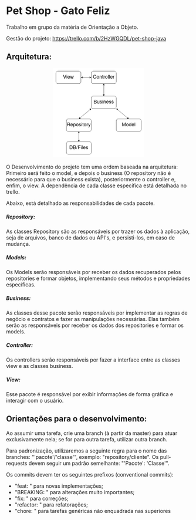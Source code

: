 # Pet Shop - Gato Feliz

Trabalho em grupo da matéria de Orientação a Objeto.

Gestão do projeto: https://trello.com/b/2HzWGQDL/pet-shop-java

## Arquitetura:

<p align="center">
  <img src="./Architeture.png" width="250" title="Arquitetura">
</p>

O Desenvolvimento do projeto tem uma ordem baseada na arquitetura: Primeiro será feito o model, e depois o business (O repository não é necessário para que o business exista), posteriormente o controller e, enfim, o view.
A dependência de cada classe específica está detalhada no trello.

Abaixo, está detalhado as responsabilidades de cada pacote.

##### Repository:
As classes Repository são as responsáveis por trazer os dados à aplicação, seja de arquivos, banco de dados ou API's, e persisti-los, em caso de mudança.

##### Models:
Os Models serão responsáveis por receber os dados recuperados pelos repositories e formar objetos, implementando seus métodos e propriedades específicas.

##### Business:
As classes desse pacote serão responsáveis por implementar as regras de negócio e contratos e fazer as manipulações necessárias. Elas também serão as responsáveis por receber os dados dos repositories e formar os models.

##### Controller: 
Os controllers serão responsáveis por fazer a interface entre as classes view e as classes business.

##### View:
Esse pacote é responsável por exibir informações de forma gráfica e interagir com o usuário.

## Orientações para o desenvolvimento:
Ao assumir uma tarefa, crie uma branch (à partir da master) para atuar exclusivamente nela; se for para outra tarefa, utilizar outra branch.

Para padronização, utilizaremos a seguinte regra para o nome das branches: "'pacote'/'classe'", exemplo: "repository/cliente".
Os pull-requests devem seguir um padrão semelhante: "'Pacote': 'Classe'".

Os commits devem ter os seguintes prefixos (conventional commits): 
 - "feat: " para novas implementações; 
 - "BREAKING: " para alterações muito importantes;
 - "fix: " para correções;
 - "refactor: " para refatorações;
 - "chore: " para tarefas genéricas não enquadrada nas superiores

